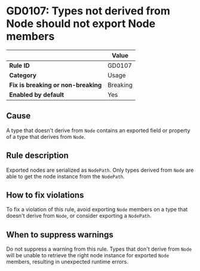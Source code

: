# GD0107: Types not derived from Node should not export Node members

<table>
<thead>
<tr>
<th></th>
<th>Value</th>
</tr>
</thead>
<tbody>
<tr>
<td><strong>Rule ID</strong></td>
<td>GD0107</td>
</tr>
<tr>
<td><strong>Category</strong></td>
<td>Usage</td>
</tr>
<tr>
<td><strong>Fix is breaking or non-breaking</strong></td>
<td>Breaking</td>
</tr>
<tr>
<td><strong>Enabled by default</strong></td>
<td>Yes</td>
</tr>
</tbody>
</table>

## Cause

A type that doesn't derive from `Node` contains an exported field or
property of a type that derives from `Node`.

## Rule description

Exported nodes are serialized as `NodePath`. Only types derived from
`Node` are able to get the node instance from the `NodePath`.

## How to fix violations

To fix a violation of this rule, avoid exporting `Node` members on a
type that doesn't derive from `Node`, or consider exporting a
`NodePath`.

## When to suppress warnings

Do not suppress a warning from this rule. Types that don't derive from
`Node` will be unable to retrieve the right node instance for exported
`Node` members, resulting in unexpected runtime errors.
